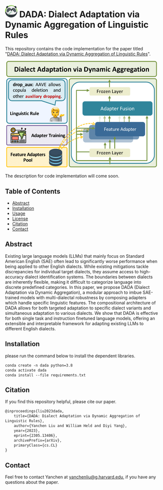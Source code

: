 # <img src="img/panda.png" alt="Panda" width="40" height="40"> DADA: Dialect Adaptation via Dynamic Aggregation of Linguistic Rules

This repository contains the code implementation for the paper titled "[DADA: Dialect Adaptation via Dynamic Aggregation of Linguistic Rules](https://arxiv.org/abs/2305.13406)". 

<p align="center">
    <img src="img/DADA.png" alt="Panda" width="500">
</p>

The description for code implementation will come soon.

<!-- ![process](img/process.png) -->


## Table of Contents

- [Abstract](#abstract)
- [Installation](#installation)
- [Usage](#usage)
- [License](#license)
- [Citation](#citation)
- [Contact](#contact)

## Abstract
Existing large language models (LLMs) that mainly focus on Standard American English (SAE) often lead to significantly worse performance when being applied to other English dialects. While existing mitigations tackle discrepancies for individual target dialects, they assume access to high-accuracy dialect identification systems. The boundaries between dialects are inherently flexible, making it difficult to categorize language into discrete predefined categories. In this paper, we propose DADA (Dialect Adaptation via Dynamic Aggregation), a modular approach to imbue SAE-trained models with multi-dialectal robustness by composing adapters which handle specific linguistic features. The compositional architecture of DADA allows for both targeted adaptation to specific dialect variants and simultaneous adaptation to various dialects. We show that DADA is effective for both single task and instruction finetuned language models, offering an extensible and interpretable framework for adapting existing LLMs to different English dialects.

## Installation
please run the command below to install the dependent libraries.

```
conda create -n dada python=3.8
conda activate dada
conda install --file requirements.txt
```

<!--
## Usage

Explain how to use the code and provide examples if applicable. Describe the different functionalities, options, or parameters available. Include any specific instructions or guidelines for running experiments or reproducing results.

## License

Specify the license under which the code is released. If applicable, mention any open-source licenses or restrictions.
 -->
 
## Citation

If you find this repository helpful, please cite our paper.

```
@inproceedings{liu2023dada,
    title={DADA: Dialect Adaptation via Dynamic Aggregation of Linguistic Rules},
    author={Yanchen Liu and William Held and Diyi Yang},
    year={2023},
    eprint={2305.13406},
    archivePrefix={arXiv},
    primaryClass={cs.CL}
}
```

## Contact

Feel free to contact Yanchen at yanchenliu@g.harvard.edu, if you have any questions about the paper.


